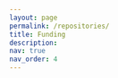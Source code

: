 ```yaml
---
layout: page
permalink: /repositories/
title: Funding
description: 
nav: true
nav_order: 4
---
```


